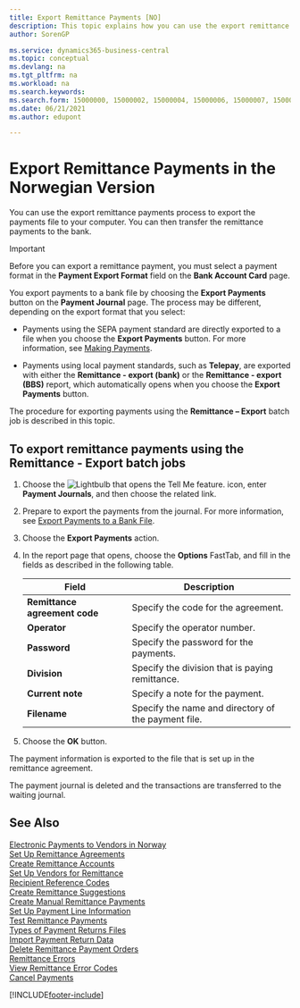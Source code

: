 ```yaml
---
title: Export Remittance Payments [NO]
description: This topic explains how you can use the export remittance payments process to export the payments file to your computer in the Norwegian version of Business Central.
author: SorenGP

ms.service: dynamics365-business-central
ms.topic: conceptual
ms.devlang: na
ms.tgt_pltfrm: na
ms.workload: na
ms.search.keywords:
ms.search.form: 15000000, 15000002, 15000004, 15000006, 15000007, 15000010
ms.date: 06/21/2021
ms.author: edupont

---
```

# Export Remittance Payments in the Norwegian Version

You can use the export remittance payments process to export the payments file to your computer. You can then transfer the remittance payments to the bank.  

> [!IMPORTANT]  
>  Before you can export a remittance payment, you must select a payment format in the **Payment Export Format** field on the **Bank Account Card** page.  

You export payments to a bank file by choosing the **Export Payments** button on the **Payment Journal** page. The process may be different, depending on the export format that you select:  

- Payments using the SEPA payment standard are directly exported to a file when you choose the **Export Payments** button. For more information, see [Making Payments](../../payables-make-payments.md).  

- Payments using local payment standards, such as **Telepay**, are exported with either the **Remittance - export (bank)** or the **Remittance - export (BBS)** report, which automatically opens when you choose the **Export Payments** button.  

The procedure for exporting payments using the **Remittance – Export** batch job is described in this topic.  

## To export remittance payments using the Remittance - Export batch jobs  

1.  Choose the ![Lightbulb that opens the Tell Me feature.](../../media/ui-search/search_small.png "Tell me what you want to do") icon, enter **Payment Journals**, and then choose the related link.  
2.  Prepare to export the payments from the journal. For more information, see [Export Payments to a Bank File](../../finance-make-payments-with-bank-data-conversion-service-or-sepa-credit-transfer.md#exporting-payments-to-a-bank-file).  
3.  Choose the **Export Payments** action.  
4.  In the report page that opens, choose the **Options** FastTab, and fill in the fields as described in the following table.  

    |Field|Description|  
    |---------------------------------|---------------------------------------|  
    |**Remittance agreement code**|Specify the code for the agreement.|  
    |**Operator**|Specify the operator number.|  
    |**Password**|Specify the password for the payments.|  
    |**Division**|Specify the division that is paying remittance.|  
    |**Current note**|Specify a note for the payment.|  
    |**Filename**|Specify the name and directory of the payment file.|  

5.  Choose the **OK** button.  

The payment information is exported to the file that is set up in the remittance agreement.  

The payment journal is deleted and the transactions are transferred to the waiting journal.  

## See Also  
 [Electronic Payments to Vendors in Norway](electronic-payments-to-vendors-in-norway.md)   
 [Set Up Remittance Agreements](how-to-set-up-remittance-agreements.md)   
 [Create Remittance Accounts](how-to-create-remittance-accounts.md)   
 [Set Up Vendors for Remittance](how-to-set-up-vendors-for-remittance.md)   
 [Recipient Reference Codes](recipient-reference-codes.md)   
 [Create Remittance Suggestions](how-to-create-remittance-suggestions.md)   
 [Create Manual Remittance Payments](how-to-create-manual-remittance-payments.md)   
 [Set Up Payment Line Information](how-to-set-up-payment-line-information.md)   
 [Test Remittance Payments](how-to-test-remittance-payments.md)   
 [Types of Payment Returns Files](types-of-payment-returns-files.md)   
 [Import Payment Return Data](how-to-import-payment-return-data.md)   
 [Delete Remittance Payment Orders](how-to-delete-remittance-payment-orders.md)   
 [Remittance Errors](remittance-errors.md)   
 [View Remittance Error Codes](how-to-view-remittance-error-codes.md)   
 [Cancel Payments](how-to-cancel-payments.md)


[!INCLUDE[footer-include](../../includes/footer-banner.md)]